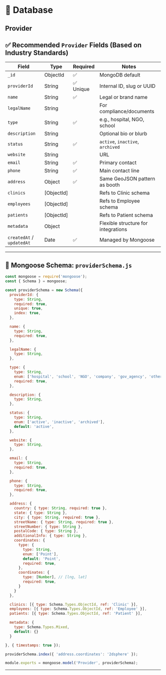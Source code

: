 # 🏥 Database

## Provider

## ✅ Recommended `Provider` Fields (Based on Industry Standards)

| Field                     | Type        | Required | Notes                               |
| ------------------------- | ----------- | -------- | ----------------------------------- |
| `_id`                     | ObjectId    | ✅        | MongoDB default                     |
| `providerId`              | String      | ✅ Unique | Internal ID, slug or UUID           |
| `name`                    | String      | ✅        | Legal or brand name                 |
| `legalName`               | String      |          | For compliance/documents            |
| `type`                    | String      | ✅        | e.g., hospital, NGO, school         |
| `description`             | String      |          | Optional bio or blurb               |
| `status`                  | String      | ✅        | `active`, `inactive`, `archived`    |
| `website`                 | String      |          | URL                                 |
| `email`                   | String      | ✅        | Primary contact                     |
| `phone`                   | String      | ✅        | Main contact line                   |
| `address`                 | Object      | ✅        | Same GeoJSON pattern as booth       |
| `clinics`                 | \[ObjectId] |          | Refs to Clinic schema               |
| `employees`               | \[ObjectId] |          | Refs to Employee schema             |
| `patients`                | \[ObjectId] |          | Refs to Patient schema              |
| `metadata`                | Object      |          | Flexible structure for integrations |
| `createdAt` / `updatedAt` | Date        | ✅        | Managed by Mongoose                 |

---

## 🧾 Mongoose Schema: `providerSchema.js`

```js
const mongoose = require('mongoose');
const { Schema } = mongoose;

const providerSchema = new Schema({
  providerId: {
    type: String,
    required: true,
    unique: true,
    index: true,
  },

  name: {
    type: String,
    required: true,
  },

  legalName: {
    type: String,
  },

  type: {
    type: String,
    enum: ['hospital', 'school', 'NGO', 'company', 'gov_agency', 'other'],
    required: true,
  },

  description: {
    type: String,
  },

  status: {
    type: String,
    enum: ['active', 'inactive', 'archived'],
    default: 'active',
  },

  website: {
    type: String,
  },

  email: {
    type: String,
    required: true,
  },

  phone: {
    type: String,
    required: true,
  },

  address: {
    country: { type: String, required: true },
    state: { type: String },
    city: { type: String, required: true },
    streetName: { type: String, required: true },
    streetNumber: { type: String },
    postalCode: { type: String },
    additionalInfo: { type: String },
    coordinates: {
      type: {
        type: String,
        enum: ['Point'],
        default: 'Point',
        required: true,
      },
      coordinates: {
        type: [Number], // [lng, lat]
        required: true,
      }
    }
  },

  clinics: [{ type: Schema.Types.ObjectId, ref: 'Clinic' }],
  employees: [{ type: Schema.Types.ObjectId, ref: 'Employee' }],
  patients: [{ type: Schema.Types.ObjectId, ref: 'Patient' }],

  metadata: {
    type: Schema.Types.Mixed,
    default: {}
  }

}, { timestamps: true });

providerSchema.index({ 'address.coordinates': '2dsphere' });

module.exports = mongoose.model('Provider', providerSchema);
```

---
